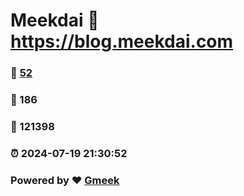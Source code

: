 # Meekdai :link: https://blog.meekdai.com 
### :page_facing_up: [52](https://blog.meekdai.com/tag.html) 
### :speech_balloon: 186 
### :hibiscus: 121398 
### :alarm_clock: 2024-07-19 21:30:52 
### Powered by :heart: [Gmeek](https://github.com/Meekdai/Gmeek)
